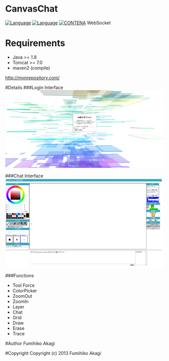 # CanvasChat
[![Language](http://img.shields.io/badge/language-java-orange.svg?style=flat)](http://www.oracle.com/technetwork/java/javase/downloads/index.html)
[![Language](https://img.shields.io/badge/HTML5-Canvas-blue.svg?style=flat)](http://www.html5.jp/canvas)
[![CONTENA](https://img.shields.io/badge/CONTENA-Tomcat7-blue.svg?style=flat)](https://tomcat.apache.org/download-70.cgi)
WebSocket

# Requirements
* Java >= 1.8
* Tomcat >= 7.0
* maven2 (compile)

http://mvnrepository.com/

#Details
###Login Interface
<img src="./Raw/images/index.png" alt="index">

###Chat Interface
<img src="./Raw/images/chat.png" alt="chat">

###Functions

 - Tool Force
 - ColorPicker
 - ZoomOut
 - ZoomIn
 - Layer
 - Chat
 - Grid
 - Draw
 - Erase
 - Trace

#Author
Fumihiko Akagi

#Copyright
    Copyright (c) 2013 Fumihiko Akagi

